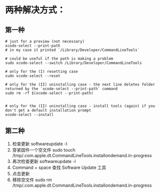 # 两种解决方式：

## 第一种

```
# just for а preview (not necessary)
xcode-select --print-path
# in my case it printed `/Library/Developer/CommandLineTools`

# could be useful if the path is making a problem
sudo xcode-select --switch /Library/Developer/CommandLineTools

# only for the (I) resetting case
sudo xcode-select --reset

# only for the (II) uninstalling case - the next line deletes folder returned by the `xcode-select --print-path` command
sudo rm -rf $(xcode-select --print-path)


# only for the (II) uninstalling case - install tools (again) if you don't get a default installation prompt
xcode-select --install
```

## 第二种

1. 检查更新 softwareupdate -l
2. 穿紧固件一个空文件 sudo touch /tmp/.com.apple.dt.CommandLineTools.installondemand.in-progress
3. 再次检查更新 softwareupdate -l
4. Command + space 查找 Software Update 工具
5. 点击更新
6. 移除空文件 sudo rm /tmp/.com.apple.dt.CommandLineTools.installondemand.in-progress
